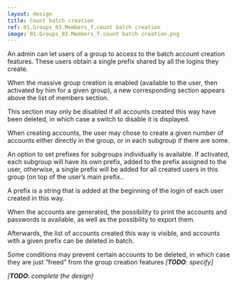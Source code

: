 ```yaml
---
layout: design
title: Count batch creation
ref: 01.Groups_03.Members_f.count batch creation
image: 01.Groups_03.Members_f.count batch creation.png
---
```


An admin can let users of a group to access to the batch account creation features. These users obtain a single prefix shared by all the logins they create.

When the massive group creation is enabled (available to the user, then activated by him for a given group), a new corresponding section appears above the list of members section.

This section may only be disabled if all accounts created this way have been deleted, in which case a switch to disable it is displayed.

When creating accounts, the user may chose to create a given number of accounts either directly in the group, or in each subgroup if there are some. 

An option to set prefixes for subgroups individually is available. If activated, each subgroup will have its own prefix, added to the prefix assigned to the user, otherwise, a single prefix will be added for all created users in this group (on top of the user’s main prefix..

A prefix is a string that is added at the beginning of the login of each user created in this way.

When the accounts are generated, the possibility to print the accounts and passwords is available, as well as the possibility to export them.

Afterwards, the list of accounts created this way is visible, and accounts with a given prefix can be deleted in batch.

Some conditions may prevent certain accounts to be deleted, in which case they are just “freed”  from the group creation features *[**TODO**: specify]*

*[**TODO**: complete the design]*
